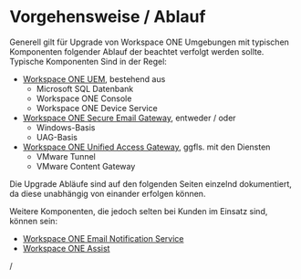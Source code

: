 # Vorgehensweise / Ablauf

Generell gilt für Upgrade von Workspace ONE Umgebungen mit typischen Komponenten folgender Ablauf der beachtet verfolgt werden sollte. Typische Komponenten Sind in der Regel:

* [Workspace ONE UEM](workspace-one-uem-upgrade.md), bestehend aus
  * Microsoft SQL Datenbank
  * Workspace ONE Console
  * Workspace ONE Device Service
* [Workspace ONE Secure Email Gateway](workspace-one-secure-email-gateway-upgrade.md), entweder / oder
  * Windows-Basis
  * UAG-Basis
* [Workspace ONE Unified Access Gateway](workspace-one-unified-access-gateway-upgrade.md), ggfls. mit den Diensten
  * VMware Tunnel
  * VMware Content Gateway

Die Upgrade Abläufe sind auf den folgenden Seiten einzelnd dokumentiert, da diese unabhängig von einander erfolgen können.



Weitere Komponenten, die jedoch selten bei Kunden im Einsatz sind, können sein:

* [Workspace ONE Email Notification Service](workspace-one-email-notification-service-upgrade.md)
* [Workspace ONE Assist](workspace-one-assist-upgrade.md)

/

